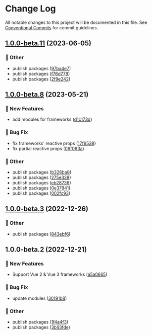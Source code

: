 # Change Log

All notable changes to this project will be documented in this file.
See [Conventional Commits](https://conventionalcommits.org) for commit guidelines.

## [1.0.0-beta.11](https://github.com/daybrush/scenejs/blob/master/packages/vue2-scenejs/compare/vue2-scenejs@1.0.0-beta.8...vue2-scenejs@1.0.0-beta.11) (2023-06-05)


### :mega: Other

* publish packages ([97ba4e7](https://github.com/daybrush/scenejs/blob/master/packages/vue2-scenejs/commit/97ba4e775018179c16b0e5c0035f5a3773b64722))
* publish packages ([f76d778](https://github.com/daybrush/scenejs/blob/master/packages/vue2-scenejs/commit/f76d7782ee508fc12f16d250ca0c925f81d2a0e1))
* publish packages ([2f9e242](https://github.com/daybrush/scenejs/blob/master/packages/vue2-scenejs/commit/2f9e242c926cb13672d7f6d9924ea7782fb69815))



## [1.0.0-beta.8](https://github.com/daybrush/scenejs/blob/master/packages/vue2-scenejs/compare/vue2-scenejs@1.0.0-beta.3...vue2-scenejs@1.0.0-beta.8) (2023-05-21)


### :rocket: New Features

* add modules for frameworks ([d1c173d](https://github.com/daybrush/scenejs/blob/master/packages/vue2-scenejs/commit/d1c173d72efba70193fbbcf50d8e9e3edb2629ae))


### :bug: Bug Fix

* fix frameworks' reactive props ([17f9538](https://github.com/daybrush/scenejs/blob/master/packages/vue2-scenejs/commit/17f9538823dafad9e36673fe7cc5bfa9178a147e))
* fix partial reactive props ([06f063a](https://github.com/daybrush/scenejs/blob/master/packages/vue2-scenejs/commit/06f063acd979e265bee1e09b1971211b65a6aaec))


### :mega: Other

* publish packages ([b328ba8](https://github.com/daybrush/scenejs/blob/master/packages/vue2-scenejs/commit/b328ba8fbbf552d1d8048c280392be59f12da68b))
* publish packages ([275e338](https://github.com/daybrush/scenejs/blob/master/packages/vue2-scenejs/commit/275e338931d19f3a75faf4c7f0935eeb848f5a9e))
* publish packages ([eb28736](https://github.com/daybrush/scenejs/blob/master/packages/vue2-scenejs/commit/eb2873676adb0fedf18d1e5a52bfdce08552274a))
* publish packages ([0e37841](https://github.com/daybrush/scenejs/blob/master/packages/vue2-scenejs/commit/0e37841738e150d6deb13f501bb715421ab040aa))
* publish packages ([002fc93](https://github.com/daybrush/scenejs/blob/master/packages/vue2-scenejs/commit/002fc93c9536659b5db95527c019f1e3ad32a1f8))



## [1.0.0-beta.3](https://github.com/daybrush/scenejs/blob/master/packages/vue2-scenejs/compare/vue2-scenejs@1.0.0-beta.2...vue2-scenejs@1.0.0-beta.3) (2022-12-26)


### :mega: Other

* publish packages ([843ebf6](https://github.com/daybrush/scenejs/blob/master/packages/vue2-scenejs/commit/843ebf6d483549c130db47499d69dd4825118798))



## 1.0.0-beta.2 (2022-12-21)


### :rocket: New Features

* Support Vue 2 & Vue 3 frameworks ([a5a0665](https://github.com/daybrush/scenejs/blob/master/packages/vue2-scenejs/commit/a5a066535781d7f690ffb904abf41f6256ebee62))


### :bug: Bug Fix

* update modules ([30191b8](https://github.com/daybrush/scenejs/blob/master/packages/vue2-scenejs/commit/30191b8e7c195de355d0c01fa9110d6fe0b3df3b))


### :mega: Other

* publish packages ([1f4a4f3](https://github.com/daybrush/scenejs/blob/master/packages/vue2-scenejs/commit/1f4a4f3719f1789fb91c7e744f4bf8261751944f))
* publish packages ([3b63fde](https://github.com/daybrush/scenejs/blob/master/packages/vue2-scenejs/commit/3b63fde8232cdc6454a8d8fe1a42b6317d614036))
